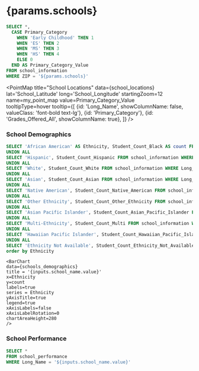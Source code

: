 # {params.schools}

```sql school_locations
SELECT *,
  CASE Primary_Category
    WHEN 'Early Childhood' THEN 1
    WHEN 'ES' THEN 2
    WHEN 'MS' THEN 3
    WHEN 'HS' THEN 4
    ELSE 0
  END AS Primary_Category_Value
FROM school_information
WHERE ZIP = '${params.schools}'
```

<PointMap
        title="School Locations"
        data={school_locations}
        lat='School_Latitude'
        long='School_Longitude'
        startingZoom=12
        name=my_point_map
        value=Primary_Category_Value        
        tooltipType=hover
        tooltip={[
            {id: 'Long_Name', showColumnName: false, valueClass: 'font-bold text-lg'},
            {id: 'Primary_Category'},
            {id: 'Grades_Offered_All', showColumnName: true},
        ]}
    />

<Dropdown 
    data={school_locations} 
    name=school_name
    value=Long_Name
    title="Select a School" 
    defaultValue=""
/>

### School Demographics

```sql schools_demographics
SELECT 'African American' AS Ethnicity, Student_Count_Black AS count FROM school_information WHERE Long_Name = '${inputs.school_name.value}'
UNION ALL
SELECT 'Hispanic', Student_Count_Hispanic FROM school_information WHERE Long_Name = '${inputs.school_name.value}'
UNION ALL
SELECT 'White', Student_Count_White FROM school_information WHERE Long_Name = '${inputs.school_name.value}'
UNION ALL
SELECT 'Asian', Student_Count_Asian FROM school_information WHERE Long_Name = '${inputs.school_name.value}'
UNION ALL
SELECT 'Native American', Student_Count_Native_American FROM school_information WHERE Long_Name = '${inputs.school_name.value}'
UNION ALL
SELECT 'Other Ethnicity', Student_Count_Other_Ethnicity FROM school_information WHERE Long_Name = '${inputs.school_name.value}'
UNION ALL
SELECT 'Asian Pacific Islander', Student_Count_Asian_Pacific_Islander FROM school_information WHERE Long_Name = '${inputs.school_name.value}'
UNION ALL
SELECT 'Multi-Ethnicity', Student_Count_Multi FROM school_information WHERE Long_Name = '${inputs.school_name.value}'
UNION ALL
SELECT 'Hawaiian Pacific Islander', Student_Count_Hawaiian_Pacific_Islander FROM school_information WHERE Long_Name = '${inputs.school_name.value}'
UNION ALL
SELECT 'Ethnicity Not Available', Student_Count_Ethnicity_Not_Available FROM school_information WHERE Long_Name = '${inputs.school_name.value}'
order by Ethnicity
```

    <BarChart
    data={schools_demographics}
    title = '{inputs.school_name.value}'
    x=Ethnicity
    y=count
    labels=true
    series = Ethnicity
    yAxisTitle=true
    legend=true
    xAxisLabels=false
    xAxisLabelRotation=0
    chartAreaHeight=280
    />

### School Performance

```sql school_perform
SELECT *
FROM school_performance
WHERE Long_Name = '${inputs.school_name.value}'
```
<DataTable data={school_perform}>
    <Column id=Long_Name title="Name"/>
    <Column id=Primary_Category title="School Category"/>
    <Column id=School_Type title="School Type"/>
    <Column id=Culture_Climate_Rating title="Culture Climate Rating"/>
    <Column id=Creative_School_Certification title="Creative School Certification"/>
    <Column id=School_Survey_Student_Response_Rate_Pct title="Student Response Rate (%)" fmt=id/>
    <Column id=School_Survey_Teacher_Response_Rate_Pct title="Teacher Response Rate (%)" fmt=id/>
    <Column id=School_Survey_Involved_Families title="Involved Families"/>
    <Column id=School_Survey_Supportive_Environment title="Supportive Environment"/>
    <Column id=School_Survey_Ambitious_Instruction title="Ambitious Instruction"/>
    <Column id=School_Survey_Effective_Leaders title="Effective Leaders"/>
    <Column id=School_Survey_Collaborative_Teachers title="Collaborative Teachers"/>
    <Column id=School_Survey_Safety title="Safety"/>
    <Column id=Student_Attendance_Year_1_Pct title="Student Attendance 2021 (%)" fmt=id/>
    <Column id=Student_Attendance_Year_2_Pct title="Student Attendance 2022 (%)" fmt=id/>
    <Column id=Teacher_Attendance_Year_1_Pct title="Teacher Attendance 2021 (%)" fmt=id/>
    <Column id=Teacher_Attendance_Year_2_Pct title="Teacher Attendance 2022 (%)" fmt=id/>
    <Column id=Mobility_Rate_Pct title="Mobility Rate (%)" fmt=id/>
    <Column id=Chronic_Truancy_Pct title="Chronic Truancy (%)" fmt=id/>
    <Column id=One_Year_Dropout_Rate_Year_1_Pct title="One Year Dropout Rate 2021 (%)" fmt=id/>
    <Column id=One_Year_Dropout_Rate_Year_2_Pct title="One Year Dropout Rate 2022 (%)" fmt=id/>
    <Column id=Freshmen_On_Track_School_Pct_Year_1 title="Freshmen On Track School 2021 (%)" fmt=id/>
    <Column id=Freshmen_On_Track_School_Pct_Year_ title="Freshmen On Track School 2022 (%)" fmt=id/>
    <Column id=Graduation_4_Year_School_Pct_Year_1 title="Graduation 4 Year School 2021 (%)" fmt=id/>
    <Column id=Graduation_4_Year_School_Pct_Year_2 title="Graduation 4 Year School 2022 (%)" fmt=id/>
    <Column id=Graduation_5_Year_School_Pct_Year_1 title="Graduation 5 Year School 2021 (%)" fmt=id/>
    <Column id=Graduation_5_Year_School_Pct_Year_2 title="Graduation 5 Year School 2022 (%)" fmt=id/>
    <Column id=College_Enrollment_School_Pct_Year_1 title="College Enrollment School 2021 (%)" fmt=id/>
    <Column id=College_Enrollment_School_Pct_Year_2 title="College Enrollment School 2022 (%)" fmt=id/>
    <Column id=College_Persistence_School_Pct_Year_1 title="College Persistence School 2021 (%)" fmt=id/>
    <Column id=College_Persistence_School_Pct_Year_2 title="College Persistence School 2022 (%)" fmt=id/>
    <Column id=SAT_Grade_11_Score_School_Avg title="SAT Grade 11 Score School Average" fmt=id/>
    <Column id=Attainment_PSAT_Grade_9_School_Pct title="Attainment PSAT Grade 9 School (%)" fmt=id/>
    <Column id=Attainment_PSAT_Grade_10_School_Pct title="Attainment PSAT Grade 10 School (%)" fmt=id/>
    <Column id=Attainment_SAT_Grade_11_School_Pct title="Attainment SAT Grade 11 School (%)" fmt=id/>
    <Column id=Attainment_All_Grades_School_Pct title="Attainment All Grades School (%)" fmt=id/>
</DataTable>

